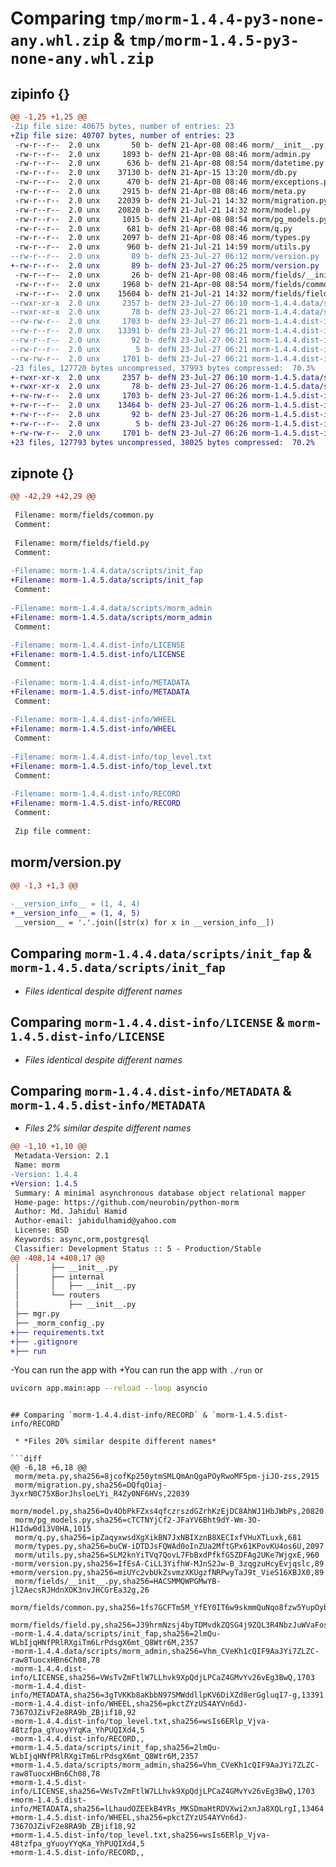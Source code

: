 # Comparing `tmp/morm-1.4.4-py3-none-any.whl.zip` & `tmp/morm-1.4.5-py3-none-any.whl.zip`

## zipinfo {}

```diff
@@ -1,25 +1,25 @@
-Zip file size: 40675 bytes, number of entries: 23
+Zip file size: 40707 bytes, number of entries: 23
 -rw-r--r--  2.0 unx       50 b- defN 21-Apr-08 08:46 morm/__init__.py
 -rw-r--r--  2.0 unx     1893 b- defN 21-Apr-08 08:46 morm/admin.py
 -rw-r--r--  2.0 unx      636 b- defN 21-Apr-08 08:54 morm/datetime.py
 -rw-r--r--  2.0 unx    37130 b- defN 21-Apr-15 13:20 morm/db.py
 -rw-r--r--  2.0 unx      470 b- defN 21-Apr-08 08:46 morm/exceptions.py
 -rw-r--r--  2.0 unx     2915 b- defN 21-Apr-08 08:46 morm/meta.py
 -rw-r--r--  2.0 unx    22039 b- defN 21-Jul-21 14:32 morm/migration.py
 -rw-r--r--  2.0 unx    20820 b- defN 21-Jul-21 14:32 morm/model.py
 -rw-r--r--  2.0 unx     1015 b- defN 21-Apr-08 08:54 morm/pg_models.py
 -rw-r--r--  2.0 unx      681 b- defN 21-Apr-08 08:46 morm/q.py
 -rw-r--r--  2.0 unx     2097 b- defN 21-Apr-08 08:46 morm/types.py
 -rw-r--r--  2.0 unx      960 b- defN 21-Jul-21 14:59 morm/utils.py
--rw-r--r--  2.0 unx       89 b- defN 23-Jul-27 06:12 morm/version.py
+-rw-r--r--  2.0 unx       89 b- defN 23-Jul-27 06:25 morm/version.py
 -rw-r--r--  2.0 unx       26 b- defN 21-Apr-08 08:46 morm/fields/__init__.py
 -rw-r--r--  2.0 unx     1968 b- defN 21-Apr-08 08:54 morm/fields/common.py
 -rw-r--r--  2.0 unx    15604 b- defN 21-Jul-21 14:32 morm/fields/field.py
--rwxr-xr-x  2.0 unx     2357 b- defN 23-Jul-27 06:10 morm-1.4.4.data/scripts/init_fap
--rwxr-xr-x  2.0 unx       78 b- defN 23-Jul-27 06:21 morm-1.4.4.data/scripts/morm_admin
--rw-rw-r--  2.0 unx     1703 b- defN 23-Jul-27 06:21 morm-1.4.4.dist-info/LICENSE
--rw-r--r--  2.0 unx    13391 b- defN 23-Jul-27 06:21 morm-1.4.4.dist-info/METADATA
--rw-r--r--  2.0 unx       92 b- defN 23-Jul-27 06:21 morm-1.4.4.dist-info/WHEEL
--rw-r--r--  2.0 unx        5 b- defN 23-Jul-27 06:21 morm-1.4.4.dist-info/top_level.txt
--rw-rw-r--  2.0 unx     1701 b- defN 23-Jul-27 06:21 morm-1.4.4.dist-info/RECORD
-23 files, 127720 bytes uncompressed, 37993 bytes compressed:  70.3%
+-rwxr-xr-x  2.0 unx     2357 b- defN 23-Jul-27 06:10 morm-1.4.5.data/scripts/init_fap
+-rwxr-xr-x  2.0 unx       78 b- defN 23-Jul-27 06:26 morm-1.4.5.data/scripts/morm_admin
+-rw-rw-r--  2.0 unx     1703 b- defN 23-Jul-27 06:26 morm-1.4.5.dist-info/LICENSE
+-rw-r--r--  2.0 unx    13464 b- defN 23-Jul-27 06:26 morm-1.4.5.dist-info/METADATA
+-rw-r--r--  2.0 unx       92 b- defN 23-Jul-27 06:26 morm-1.4.5.dist-info/WHEEL
+-rw-r--r--  2.0 unx        5 b- defN 23-Jul-27 06:26 morm-1.4.5.dist-info/top_level.txt
+-rw-rw-r--  2.0 unx     1701 b- defN 23-Jul-27 06:26 morm-1.4.5.dist-info/RECORD
+23 files, 127793 bytes uncompressed, 38025 bytes compressed:  70.2%
```

## zipnote {}

```diff
@@ -42,29 +42,29 @@
 
 Filename: morm/fields/common.py
 Comment: 
 
 Filename: morm/fields/field.py
 Comment: 
 
-Filename: morm-1.4.4.data/scripts/init_fap
+Filename: morm-1.4.5.data/scripts/init_fap
 Comment: 
 
-Filename: morm-1.4.4.data/scripts/morm_admin
+Filename: morm-1.4.5.data/scripts/morm_admin
 Comment: 
 
-Filename: morm-1.4.4.dist-info/LICENSE
+Filename: morm-1.4.5.dist-info/LICENSE
 Comment: 
 
-Filename: morm-1.4.4.dist-info/METADATA
+Filename: morm-1.4.5.dist-info/METADATA
 Comment: 
 
-Filename: morm-1.4.4.dist-info/WHEEL
+Filename: morm-1.4.5.dist-info/WHEEL
 Comment: 
 
-Filename: morm-1.4.4.dist-info/top_level.txt
+Filename: morm-1.4.5.dist-info/top_level.txt
 Comment: 
 
-Filename: morm-1.4.4.dist-info/RECORD
+Filename: morm-1.4.5.dist-info/RECORD
 Comment: 
 
 Zip file comment:
```

## morm/version.py

```diff
@@ -1,3 +1,3 @@
 
-__version_info__ = (1, 4, 4)
+__version_info__ = (1, 4, 5)
 __version__ = '.'.join([str(x) for x in __version_info__])
```

## Comparing `morm-1.4.4.data/scripts/init_fap` & `morm-1.4.5.data/scripts/init_fap`

 * *Files identical despite different names*

## Comparing `morm-1.4.4.dist-info/LICENSE` & `morm-1.4.5.dist-info/LICENSE`

 * *Files identical despite different names*

## Comparing `morm-1.4.4.dist-info/METADATA` & `morm-1.4.5.dist-info/METADATA`

 * *Files 2% similar despite different names*

```diff
@@ -1,10 +1,10 @@
 Metadata-Version: 2.1
 Name: morm
-Version: 1.4.4
+Version: 1.4.5
 Summary: A minimal asynchronous database object relational mapper
 Home-page: https://github.com/neurobin/python-morm
 Author: Md. Jahidul Hamid
 Author-email: jahidulhamid@yahoo.com
 License: BSD
 Keywords: async,orm,postgresql
 Classifier: Development Status :: 5 - Production/Stable
@@ -408,14 +408,17 @@
 │       ├── __init__.py
 │       ├── internal
 │       │   ├── __init__.py
 │       └── routers
 │           ├── __init__.py
 ├── mgr.py
 ├── _morm_config_.py
+├── requirements.txt
+├── .gitignore
+├── run
 ```
 
-You can run the app with
+You can run the app with `./run` or
 
 ```bash
 uvicorn app.main:app --reload --loop asyncio
 ```
```

## Comparing `morm-1.4.4.dist-info/RECORD` & `morm-1.4.5.dist-info/RECORD`

 * *Files 20% similar despite different names*

```diff
@@ -6,18 +6,18 @@
 morm/meta.py,sha256=8jcofKp250ytmSMLQmAnQgaPOyRwoMF5pm-jiJO-zss,2915
 morm/migration.py,sha256=DQfqOiaj-3yxrN0C75XBorJhsloeLYi_R4Zy0NF6HVs,22039
 morm/model.py,sha256=Ov4ObPkFZxs4qfczrszdGZrhKzEjDC8AhWJ1HbJWbPs,20820
 morm/pg_models.py,sha256=cTCTNYjCf2-JFaYV6Bht9dY-Wm-3O-H1Idw0d13V0HA,1015
 morm/q.py,sha256=ipZaqyxwsdXgXikBN7JxNBIXznB8XECIxfVHuXTLuxk,681
 morm/types.py,sha256=buCW-iDTDJsFQWAd0oInZUa2MftGPx61KPovKU4os6U,2097
 morm/utils.py,sha256=SLM2knYiTVq7QovL7FbBxdPfkfG5ZDFAg2UKe7WjgxE,960
-morm/version.py,sha256=IfEsA-CiLL3YifhW-MJnS2Jw-B_3zqgzuHcyEvjqslc,89
+morm/version.py,sha256=miUYc2vbUkZsvmzXKUgzfNRPwyTaJ9t_VieS16XBJX0,89
 morm/fields/__init__.py,sha256=HACSMMQWPGMwYB-jl2AecsRJHdnXOK3nvJHCGrEa32g,26
 morm/fields/common.py,sha256=1fs7GCFTm5M_YfEY0IT6w9skmmQuNqo8fzw5YupOyb4,1968
 morm/fields/field.py,sha256=J39hrmNzsj4byTDMvdkZQSG4j9ZQL3R4NbzJuWVaFos,15604
-morm-1.4.4.data/scripts/init_fap,sha256=2lmQu-WLbIjqHNfPRlRXgiTm6LrPdsgX6mt_Q8Wtr6M,2357
-morm-1.4.4.data/scripts/morm_admin,sha256=Vhm_CVeKh1cQIF9AaJYi7ZLZC-raw8TuocxHBn6Ch08,78
-morm-1.4.4.dist-info/LICENSE,sha256=VWsTvZmFtlW7LLhvk9XpQdjLPCaZ4GMvYv26vEg3BwQ,1703
-morm-1.4.4.dist-info/METADATA,sha256=3gTVKKb8aKbbN97SMWddllpKV6DiXZd8erGgluqI7-g,13391
-morm-1.4.4.dist-info/WHEEL,sha256=pkctZYzUS4AYVn6dJ-7367OJZivF2e8RA9b_ZBjif18,92
-morm-1.4.4.dist-info/top_level.txt,sha256=wsIs6ERlp_Vjva-48tzfpa_gYuoyYYqKa_YhPUQIXd4,5
-morm-1.4.4.dist-info/RECORD,,
+morm-1.4.5.data/scripts/init_fap,sha256=2lmQu-WLbIjqHNfPRlRXgiTm6LrPdsgX6mt_Q8Wtr6M,2357
+morm-1.4.5.data/scripts/morm_admin,sha256=Vhm_CVeKh1cQIF9AaJYi7ZLZC-raw8TuocxHBn6Ch08,78
+morm-1.4.5.dist-info/LICENSE,sha256=VWsTvZmFtlW7LLhvk9XpQdjLPCaZ4GMvYv26vEg3BwQ,1703
+morm-1.4.5.dist-info/METADATA,sha256=lLhaudOZEEkB4YRs_MKSDmaHtRDVXwi2xnJa8XQLrgI,13464
+morm-1.4.5.dist-info/WHEEL,sha256=pkctZYzUS4AYVn6dJ-7367OJZivF2e8RA9b_ZBjif18,92
+morm-1.4.5.dist-info/top_level.txt,sha256=wsIs6ERlp_Vjva-48tzfpa_gYuoyYYqKa_YhPUQIXd4,5
+morm-1.4.5.dist-info/RECORD,,
```

